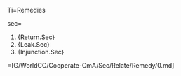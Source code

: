 Ti=Remedies

sec=<ol><li>{Return.Sec}<li>{Leak.Sec}<li>{Injunction.Sec}</ol>

=[G/WorldCC/Cooperate-CmA/Sec/Relate/Remedy/0.md]
